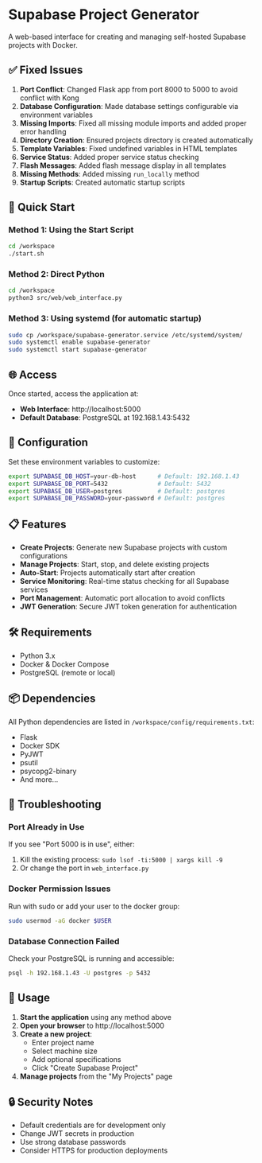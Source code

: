 # Supabase Project Generator

A web-based interface for creating and managing self-hosted Supabase projects with Docker.

## ✅ Fixed Issues

1. **Port Conflict**: Changed Flask app from port 8000 to 5000 to avoid conflict with Kong
2. **Database Configuration**: Made database settings configurable via environment variables
3. **Missing Imports**: Fixed all missing module imports and added proper error handling
4. **Directory Creation**: Ensured projects directory is created automatically
5. **Template Variables**: Fixed undefined variables in HTML templates
6. **Service Status**: Added proper service status checking
7. **Flash Messages**: Added flash message display in all templates
8. **Missing Methods**: Added missing `run_locally` method
9. **Startup Scripts**: Created automatic startup scripts

## 🚀 Quick Start

### Method 1: Using the Start Script
```bash
cd /workspace
./start.sh
```

### Method 2: Direct Python
```bash
cd /workspace
python3 src/web/web_interface.py
```

### Method 3: Using systemd (for automatic startup)
```bash
sudo cp /workspace/supabase-generator.service /etc/systemd/system/
sudo systemctl enable supabase-generator
sudo systemctl start supabase-generator
```

## 🌐 Access

Once started, access the application at:
- **Web Interface**: http://localhost:5000
- **Default Database**: PostgreSQL at 192.168.1.43:5432

## 🔧 Configuration

Set these environment variables to customize:

```bash
export SUPABASE_DB_HOST=your-db-host      # Default: 192.168.1.43
export SUPABASE_DB_PORT=5432              # Default: 5432
export SUPABASE_DB_USER=postgres          # Default: postgres
export SUPABASE_DB_PASSWORD=your-password # Default: postgres
```

## 📋 Features

- **Create Projects**: Generate new Supabase projects with custom configurations
- **Manage Projects**: Start, stop, and delete existing projects
- **Auto-Start**: Projects automatically start after creation
- **Service Monitoring**: Real-time status checking for all Supabase services
- **Port Management**: Automatic port allocation to avoid conflicts
- **JWT Generation**: Secure JWT token generation for authentication

## 🛠️ Requirements

- Python 3.x
- Docker & Docker Compose
- PostgreSQL (remote or local)

## 📦 Dependencies

All Python dependencies are listed in `/workspace/config/requirements.txt`:
- Flask
- Docker SDK
- PyJWT
- psutil
- psycopg2-binary
- And more...

## 🐛 Troubleshooting

### Port Already in Use
If you see "Port 5000 is in use", either:
1. Kill the existing process: `sudo lsof -ti:5000 | xargs kill -9`
2. Or change the port in `web_interface.py`

### Docker Permission Issues
Run with sudo or add your user to the docker group:
```bash
sudo usermod -aG docker $USER
```

### Database Connection Failed
Check your PostgreSQL is running and accessible:
```bash
psql -h 192.168.1.43 -U postgres -p 5432
```

## 🎯 Usage

1. **Start the application** using any method above
2. **Open your browser** to http://localhost:5000
3. **Create a new project**:
   - Enter project name
   - Select machine size
   - Add optional specifications
   - Click "Create Supabase Project"
4. **Manage projects** from the "My Projects" page

## 🔒 Security Notes

- Default credentials are for development only
- Change JWT secrets in production
- Use strong database passwords
- Consider HTTPS for production deployments